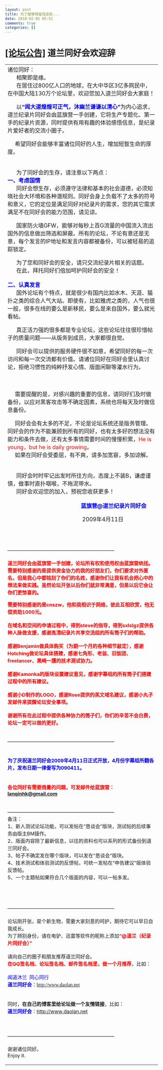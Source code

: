 ```yaml
---
layout: post
title: 为了能够保留住这些...
date: 2010-02-05 05:51
comments: true
categories: []
---
```

<div>
<h1><a href="http://s1.97proxy.com:9999/browse.php?u=d690e651031Oi8vZGFvbGFuLm5ldC9mb3J1bWRpc3BsYXkucGhwP2ZpZD0yOSZmaWx0ZXI9dHlwZSZ0eXBlaWQ9NTk%3D&b=1">
[论坛公告]</a> 道兰同好会欢迎辞</h1>
</div>
<div>
<table cellspacing="0" cellpadding="0"><tbody><tr><td><font size="4">诸位同好：<br/>
    
 相聚即是缘。<br/>
    
 在居住过800亿人口的地球，在大中华区3亿多网民中，在中国大陆130万个论坛里，欢迎您加入道兰同好会大家庭！<br/>

    
 以<strong><font color="blue">“闻大道煌煌可正气，沐幽兰谦谦以清心”</font></strong>为内心追求，道兰纪录片同好会由蓝旗营一手创建，它将生产专题化、第一手的纪录片资源，同时提供有用有趣的体验感悟信息，是纪录片爱好者的交流小圈子。<br/>

 
   希望同好会能够丰富诸位同好的人生，增加短暂生命的厚度。<br/><br/><br/>
    
 为了同好会的生存，请注意以下两点：<br/><strong><font color="blue">一、考虑国情</font></strong><br/>
    
 同好会想生存，必须遵守法律和基本的社会道德，必须知晓社会大环境和各种潜规则。同好会身上负载不了太多的符号和意义，它的定位是满足同好对纪录片的需求，您的其它需求满足不在同好会的能力范围，请见谅。<br/>

    
 国家防火墙GFW，能够对每秒上百G流量的中国流入流出国外的信息做出筛选和屏蔽。所有的论坛，不论有意还是无意，每个发言的IP地址和发言内容都被备份，可以被轻易的追踪锁定。<br/>

    
 为了您和同好会的安全，请只交流纪录片相关的话题。<br/>
    
 在此，拜托同好们倍加呵护同好会的安全！<br/><br/><strong><font color="blue">二、认真发言</font></strong><br/>
    
 国外论坛有个特点，就是很少有国内比如水木、天涯、猫扑之类的综合人气大站。即使有，比如雅虎之类的，人气也很一般，很多在线的要么是新移民，要么是来自国外，要么就光看帖。<br/>

    
 真正活力强的很多都是专业论坛，这些论坛往往很珍惜帖子的质量问题——从版务到成员，大家都很自觉。<br/>

    
 同好会可以提供的服务硬件很不如意，希望同好的每一次访问和每一次交流都有价值。请诸位同好在同好会里认真讨论，拒绝习惯性的纯粹抒发心情、版面闲聊等灌水行为。<br/><br/><br/><br/>
 
   需要提醒的是，对感兴趣的重要的信息，请同好们及时做备份，以应对黑客攻击等不确定因素，系统也将每天及时做信息备份。<br/>

 
   同好会会有太多的不足，不论是论坛系统还是版务管理。同好会的作为不能兼顾到所有的同好，也有太多好的想法没有能力和条件去做，还有太多事情需要时间的慢慢积累，<font color="red">He
is young，but he is daily growing</font>。<br/>
 
   如果在同好会受委屈，有不爽，请多加宽容，多加谅解。<br/><br/><br/>
    
 同好会时时牢记出发时所往方向，态度上不装B，谦虚谨慎，做事时直扑咽喉，不拖泥带水。<br/>
    
 同好会欢迎您的加入，预祝您收获更多！<br/><br/>
    
  
  
  
  
  
  
  
  
  
  
  
  
  
  
   <strong><font color="blue">蓝旗营@道兰纪录片同好会</font></strong><br/>

    
  
  
  
  
  
  
  
  
  
  
  
  
  
  
  
 2009年4月11日<br/></font><br/><br/><br/><br/>
——————————————————————<br/><br/><font size="3"><font color="red"><strong>道兰同好会由蓝旗营一手创建，论坛所有权和使用权由蓝旗营统括。<br/>
需要特别感谢的是提供资金协力的我的好朋友们，你们要求对外匿名，但是我心中都铭刻了你们的名姓，感谢你们让我有机会把心中的想法来做实践。虽然论坛开张以后你们就非常满意，但是以后它会让你们更惊喜的。<br/>

需要特别感谢的是cnszw，他和我相识于网络，彼此互相欣赏，他无偿资助1000元。</strong></font><br/><br/><strong><font color="#FF0000">在域名和空间的申请过程中，得到steve的指导，得到sxlslgz提供各种人脉做支援，感谢高清纪录片共享交流组的所有筒子们的帮助。</font></strong><br/><br/><strong><font color="#FF0000">感谢Benjamin做具体购买（为期一个月的各种细节敲定），感谢Hotching做论坛具体搭建，感谢七角形、老翁、旧饭团、freelancer、黑崎一護的技术测试协力。</font></strong><br/><br/><strong><font color="#FF0000">感谢Kamonka的版块设置建议意见，感谢字幕组的所有筒子们搭建过程中的所有建议。</font></strong><br/><br/><strong><font color="#FF0000">感谢小D制作的LOGO，感谢Rose提供的英文域名建议，感谢小丸子发邮件来提醒论坛安全事项。</font></strong><br/><br/><strong><font color="#FF0000">谢谢所有在此过程中提供各种协力的筒子们，你们的辛苦不会白费，论坛一定可以做的更好。</font></strong></font><br/><br/><br/>
——————————————————————<br/><br/><br/><font color="blue"><strong>为了庆祝道兰同好会2009年4月11日正式开放，4月份字幕组所翻各片，发布日期一律誊写为090411。</strong><br/></font><br/><br/><strong><font color="red">各位同好有需要商量的问题，可发邮件给蓝旗营：<a href="http://s1.97proxy.com:9999/browse.php?u=d690e651031Oi8vZGFvbGFuLm5ldC9tYWlsdG86bGFucWluaGtAZ21haWwuY29t&b=1"><font color="#0099CC">lanqinhk@gmail.com</font></a></font></strong><br/><br/><br/>
——————————————————————<br/>
备注：<br/>
1、新人测试论坛功能，可以发帖在“恳谈会”版块，测试帖的后续事务由版主BM操作。<br/>
2、版面内容除了最新信息，以往的资料也可以系列的形式备份到道兰同好会。<br/>
3、帖子不确定发在哪个版块，可以发在“恳谈会”版块。<br/>
4、技术测试和体验测试的反馈帖，可统一发帖在“申告建议”版体验反馈帖。<br/>
5、一个主题帖如果符合几个版面的内容，可以一帖多发。<br/><br/><br/><br/><br/>
——————————————————————<br/><br/>
论坛刚开张，是个新生物，需要大家刻意的呵护，期待它可以早日自我成长。<br/>
为了辨别身份，请在电驴、迅雷等软件的昵称上添加<strong><font color="red">“@道兰（纪录片同好会）”</font></strong><br/><br/>
请向自己的圈子和朋友推荐道兰同好会。<br/><strong><font color="red">在QQ签名档、论坛签名档、邮件签名档里，做一个月推荐</font></strong>，比如：<br/><br/><font color="blue"><font size="3"><font face="Verdana">闻道沐兰  同心同行</font></font><br/><font size="3"><font face="宋体"><font face="Verdana"><strong>道兰同好会</strong></font>：<a href="http://s1.97proxy.com:9999/browse.php?u=d690e651031Oi8vd3d3LmRhb2xhbi5uZXQv&b=1" target="_blank"><font color="#0099CC">http://www.daolan.net</font></a></font></font></font><br/><br/><br/>
同时，<strong>在自己的博客里给论坛做一个友情链接</strong>，比如：<br/><strong><font color="blue">道兰同好会</font></strong>：<a href="http://s1.97proxy.com:9999/browse.php?u=d690e651031Oi8vd3d3LmRhb2xhbi5uZXQ%3D&b=1" target="_blank"><font color="#0099CC">http://www.daolan.net</font></a><br/><br/><br/><br/>
——————————————————————<br/><br/>
谢谢诸位同好。<br/>
Enjoy it.</td>
</tr></tbody></table></div>
